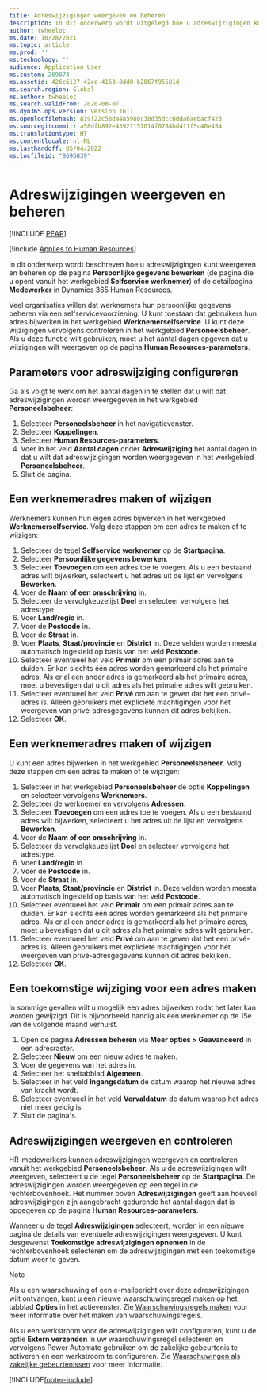 ```yaml
---
title: Adreswijzigingen weergeven en beheren
description: In dit onderwerp wordt uitgelegd hoe u adreswijzigingen kunt weergeven en beheren in Dynamics 365 Human Resources.
author: twheeloc
ms.date: 10/28/2021
ms.topic: article
ms.prod: ''
ms.technology: ''
audience: Application User
ms.custom: 269074
ms.assetid: 426c6127-42ee-4163-8dd0-b2867f95581d
ms.search.region: Global
ms.author: twheeloc
ms.search.validFrom: 2020-08-07
ms.dyn365.ops.version: Version 1611
ms.openlocfilehash: 819f22c58da485980c38d35dcc6dda6aebacf423
ms.sourcegitcommit: a58dfb892e43921157014f0784bd411f5c40e454
ms.translationtype: HT
ms.contentlocale: nl-NL
ms.lasthandoff: 05/04/2022
ms.locfileid: "8695839"
---
```

# <a name="view-and-manage-address-changes"></a>Adreswijzigingen weergeven en beheren


[!INCLUDE [PEAP](../includes/peap-1.md)]

[!include [Applies to Human Resources](../includes/applies-to-hr.md)]

In dit onderwerp wordt beschreven hoe u adreswijzigingen kunt weergeven en beheren op de pagina **Persoonlijke gegevens bewerken** (de pagina die u opent vanuit het werkgebied **Selfservice werknemer**) of de detailpagina **Medewerker** in Dynamics 365 Human Resources.

Veel organisaties willen dat werknemers hun persoonlijke gegevens beheren via een selfservicevoorziening. U kunt toestaan dat gebruikers hun adres bijwerken in het werkgebied **Werknemerselfservice**. U kunt deze wijzigingen vervolgens controleren in het werkgebied **Personeelsbeheer**. Als u deze functie wilt gebruiken, moet u het aantal dagen opgeven dat u wijzigingen wilt weergeven op de pagina **Human Resources-parameters**.

## <a name="configure-address-change-parameters"></a>Parameters voor adreswijziging configureren

Ga als volgt te werk om het aantal dagen in te stellen dat u wilt dat adreswijzigingen worden weergegeven in het werkgebied **Personeelsbeheer**:

1. Selecteer **Personeelsbeheer** in het navigatievenster.
2. Selecteer **Koppelingen**.
3. Selecteer **Human Resources-parameters**.
4. Voer in het veld **Aantal dagen** onder **Adreswijziging** het aantal dagen in dat u wilt dat adreswijzigingen worden weergegeven in het werkgebied **Personeelsbeheer**.
5. Sluit de pagina.

## <a name="create-or-change-an-employee-address"></a>Een werknemeradres maken of wijzigen

Werknemers kunnen hun eigen adres bijwerken in het werkgebied **Werknemerselfservice**. Volg deze stappen om een adres te maken of te wijzigen:

1. Selecteer de tegel **Selfservice werknemer** op de **Startpagina**.
2. Selecteer **Persoonlijke gegevens bewerken**.
3. Selecteer **Toevoegen** om een adres toe te voegen. Als u een bestaand adres wilt bijwerken, selecteert u het adres uit de lijst en vervolgens **Bewerken**.
4. Voer de **Naam of een omschrijving** in.
5. Selecteer de vervolgkeuzelijst **Doel** en selecteer vervolgens het adrestype.
6. Voer **Land/regio** in.
7. Voer de **Postcode** in.
8. Voer de **Straat** in.
9. Voer **Plaats**, **Staat/provincie** en **District** in. Deze velden worden meestal automatisch ingesteld op basis van het veld **Postcode**.
10. Selecteer eventueel het veld **Primair** om een primair adres aan te duiden. Er kan slechts één adres worden gemarkeerd als het primaire adres. Als er al een ander adres is gemarkeerd als het primaire adres, moet u bevestigen dat u dit adres als het primaire adres wilt gebruiken.
11. Selecteer eventueel het veld **Privé** om aan te geven dat het een privé-adres is. Alleen gebruikers met expliciete machtigingen voor het weergeven van privé-adresgegevens kunnen dit adres bekijken.
12. Selecteer **OK**.

## <a name="create-or-change-a-worker-address"></a>Een werknemeradres maken of wijzigen

U kunt een adres bijwerken in het werkgebied **Personeelsbeheer**. Volg deze stappen om een adres te maken of te wijzigen:

1. Selecteer in het werkgebied **Personeelsbeheer** de optie **Koppelingen** en selecteer vervolgens **Werknemers**.
2. Selecteer de werknemer en vervolgens **Adressen**.
3. Selecteer **Toevoegen** om een adres toe te voegen. Als u een bestaand adres wilt bijwerken, selecteert u het adres uit de lijst en vervolgens **Bewerken**.
4. Voer de **Naam of een omschrijving** in.
5. Selecteer de vervolgkeuzelijst **Doel** en selecteer vervolgens het adrestype.
6. Voer **Land/regio** in.
7. Voer de **Postcode** in.
8. Voer de **Straat** in.
9. Voer **Plaats**, **Staat/provincie** en **District** in. Deze velden worden meestal automatisch ingesteld op basis van het veld **Postcode**.
10. Selecteer eventueel het veld **Primair** om een primair adres aan te duiden. Er kan slechts één adres worden gemarkeerd als het primaire adres. Als er al een ander adres is gemarkeerd als het primaire adres, moet u bevestigen dat u dit adres als het primaire adres wilt gebruiken.
11. Selecteer eventueel het veld **Privé** om aan te geven dat het een privé-adres is. Alleen gebruikers met expliciete machtigingen voor het weergeven van privé-adresgegevens kunnen dit adres bekijken.
12. Selecteer **OK**.
 
## <a name="create-a-future-change-for-an-address"></a>Een toekomstige wijziging voor een adres maken

In sommige gevallen wilt u mogelijk een adres bijwerken zodat het later kan worden gewijzigd. Dit is bijvoorbeeld handig als een werknemer op de 15e van de volgende maand verhuist.

1. Open de pagina **Adressen beheren** via **Meer opties > Geavanceerd** in een adresraster.
2. Selecteer **Nieuw** om een nieuw adres te maken.
3. Voer de gegevens van het adres in.
4. Selecteer het sneltabblad **Algemeen**.
5. Selecteer in het veld **Ingangsdatum** de datum waarop het nieuwe adres van kracht wordt.
6. Selecteer eventueel in het veld **Vervaldatum** de datum waarop het adres niet meer geldig is.
7. Sluit de pagina's.

## <a name="view-and-monitor-address-changes"></a>Adreswijzigingen weergeven en controleren

HR-medewerkers kunnen adreswijzigingen weergeven en controleren vanuit het werkgebied **Personeelsbeheer**. Als u de adreswijzigingen wilt weergeven, selecteert u de tegel **Personeelsbeheer** op de **Startpagina**. De adreswijzigingen worden weergegeven op een tegel in de rechterbovenhoek. Het nummer boven **Adreswijzigingen** geeft aan hoeveel adreswijzigingen zijn aangebracht gedurende het aantal dagen dat is opgegeven op de pagina **Human Resources-parameters**. 

Wanneer u de tegel **Adreswijzigingen** selecteert, worden in een nieuwe pagina de details van eventuele adreswijzigingen weergegeven. U kunt desgewenst **Toekomstige adreswijzigingen opnemen** in de rechterbovenhoek selecteren om de adreswijzigingen met een toekomstige datum weer te geven.

> [!NOTE]
> Als u een waarschuwing of een e-mailbericht over deze adreswijzigingen wilt ontvangen, kunt u een nieuwe waarschuwingsregel maken op het tabblad **Opties** in het actievenster. Zie [Waarschuwingsregels maken](../fin-ops-core/fin-ops/get-started/create-alerts.md) voor meer informatie over het maken van waarschuwingsregels.
>
> Als u een werkstroom voor de adreswijzigingen wilt configureren, kunt u de optie **Extern verzenden** in uw waarschuwingsregel selecteren en vervolgens Power Automate gebruiken om de zakelijke gebeurtenis te activeren en een werkstroom te configureren. Zie [Waarschuwingen als zakelijke gebeurtenissen](../fin-ops-core/fin-ops/get-started/create-alerts.md#alerts-as-business-events) voor meer informatie.


[!INCLUDE[footer-include](../includes/footer-banner.md)]
